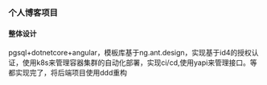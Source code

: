 ### 个人博客项目
#### 整体设计
pgsql+dotnetcore+angular，模板库基于ng.ant.design，实现基于id4的授权认证，使用k8s来管理容器集群的自动化部署，实现ci/cd,使用yapi来管理接口。等都实现完了，将后端项目使用ddd重构
